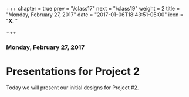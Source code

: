 +++
chapter = true
prev = "/class17"
next = "/class19"
weight = 2
title = "Monday, February 27, 2017"
date = "2017-01-06T18:43:51-05:00"
icon = "<b>X. </b>"

+++

### Monday, February 27, 2017

# Presentations for Project 2

Today we will present our initial designs for Project #2.
